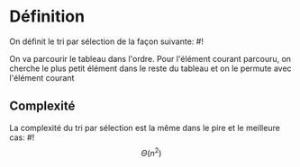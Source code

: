# Définition
On définit le tri par sélection de la façon suivante: #!

On va parcourir le tableau dans l'ordre. Pour l'élément courant parcouru, on cherche le plus petit élément dans le reste du tableau et on le permute avec l'élément courant
<!--ID: 1715690724105-->


## Complexité
La complexité du tri par sélection est la même dans le pire et le meilleure cas: #!
$$\Theta(n^2)$$
<!--ID: 1715690724107-->


